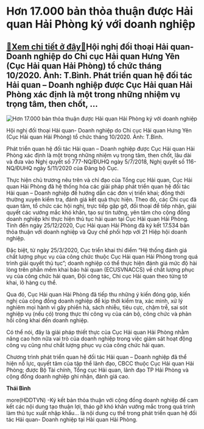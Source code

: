 Hơn 17.000 bản thỏa thuận được Hải quan Hải Phòng ký với doanh nghiệp
=====================================================================

[:gift:Xem chi tiết ở đây:gift:](https://hddtvn.com/hon-17-000-ban-thoa-thuan-duoc-hai-quan-hai-phong-ky-voi-doanh-nghiep/)Hội nghị đối thoại Hải quan- Doanh nghiệp do Chi cục Hải quan Hưng Yên (Cục Hải quan Hải Phòng) tổ chức tháng 10/2020. Ảnh: T.Bình. Phát triển quan hệ đối tác Hải quan – Doanh nghiệp được Cục Hải quan Hải Phòng xác định là một trong những nhiệm vụ trọng tâm, then chốt, …
-------------------------------------------------------------------------------------------------------------------------------------------------------------------------------------------------------------------------------------------------------------------------------





![Hơn 17.000 bản thỏa thuận được Hải quan Hải Phòng ký với doanh nghiệp](https://hddtvn.com/wp-content/uploads/2021/01/0008_IMG_7404.jpg "Hơn 17.000 bản thỏa thuận được Hải quan Hải Phòng ký với doanh nghiệp")


Hội nghị đối thoại Hải quan- Doanh nghiệp do Chi cục Hải quan Hưng Yên (Cục Hải quan Hải Phòng) tổ chức tháng 10/2020. Ảnh: T.Bình.



Phát triển quan hệ đối tác Hải quan – Doanh nghiệp được Cục Hải quan Hải Phòng xác định là một trong những nhiệm vụ trọng tâm, then chốt, lâu dài và đưa vào Nghị quyết số 777-NQ/ĐUHQ ngày 5/7/2018, Nghị quyết số 116-NQ/ĐUHQ ngày 5/11/2020 của Đảng bộ Cục.


Thực hiện chủ trương nêu trên và chỉ đạo của Tổng cục Hải quan, Cục Hải quan Hải Phòng đã hệ thống hóa các giải pháp phát triển quan hệ đối tác Hải quan – Doanh nghiệp để hướng dẫn các đơn vị triển khai; đồng thời thường xuyên kiểm tra, đánh giá kết quả thực hiện. Theo đó, các Chi cục đã quan tâm, tổ chức các hội nghị, trực tiếp gặp gỡ, đối thoại để tiếp nhận, giải quyết các vướng mắc khó khăn, tạo sự tin tưởng, yên tâm cho cộng đồng doanh nghiệp khi thực hiện thủ tục hải quan tại Cục Hải quan Hải Phòng. Tính đến ngày 25/12/2020, Cục Hải quan Hải Phòng đã ký kết 17.534 bản thỏa thuận với doanh nghiệp và Quy chế phối hợp với 21 Hiệp hội doanh nghiệp.


Đặc biệt, từ ngày 25/3/2020, Cục triển khai thí điểm “Hệ thống đánh giá chất lượng phục vụ của công chức thuộc Cục Hải quan Hải Phòng trong quá trình giải quyết thủ tục”; doanh nghiệp có thể thực hiện đánh giá mức độ hài lòng trên phần mềm khai báo hải quan (ECUSVNACCS) về chất lượng phục vụ của công chức hải quan, Đội công tác, Chi cục Hải quan theo từng tờ khai, lô hàng cụ thể.


Qua đó, Cục Hải quan Hải Phòng đã tiếp thu những ý kiến đóng góp, kiến nghị của cộng đồng doanh nghiệp để kịp thời kiểm tra, xác minh, xử lý nghiêm mọi hành vi gây phiền hà, sách nhiễu, tiêu cực, chậm trễ, sai sót nghiệp vụ (nếu có) trong thực thi công vụ của cán bộ, công chức và phản hồi công khai đến doanh nghiệp.


Có thể nói, đây là giải pháp thiết thực của Cục Hải quan Hải Phòng nhằm nâng cao hơn nữa vai trò của doanh nghiệp trong việc giám sát hoạt động công vụ cũng như chất lượng phục vụ của công chức hải quan.


Chương trình phát triển quan hệ đối tác Hải quan – Doanh nghiệp đã thể hiện nỗ lực, quyết tâm của tập thể lãnh đạo, CBCC thuộc Cục Hải quan Hải Phòng; được Bộ Tài chính, Tổng cục Hải quan, lãnh đạo TP Hải Phòng và cộng đồng doanh nghiệp ghi nhận, đánh giá cao.




**Thái Bình**



more(HDDTVN) -Ký kết bản thỏa thuận với cộng đồng doanh nghiệp để cam kết các nội dung tạo thuận lợi, tháo gỡ khó khăn vướng mắc trong quá trình làm thủ tục xuất nhập khẩu… là nội dung cụ thể trong phát triển quan hệ đối tác Hải quan- Doanh nghiệp tại Hải quan Hải Phòng.

